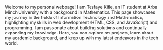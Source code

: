 Welcome to my personal webpage! I am Tesfaye Kifle, an IT student at Arba Minch University with a background in Mathematics. This page showcases my journey in the fields of Information Technology and Mathematics, highlighting my skills in web development (HTML, CSS, and JavaScript) and programming. I am passionate about building solutions and continually expanding my knowledge. Here, you can explore my projects, learn about my academic background, and keep up with my latest endeavors in the tech world.